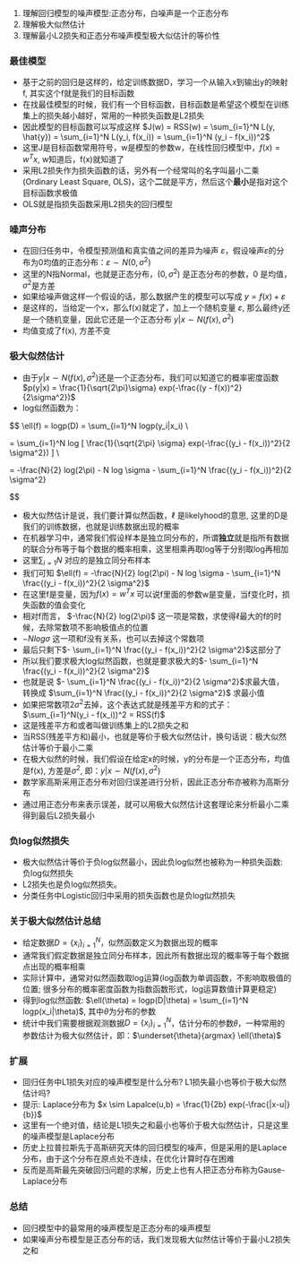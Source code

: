 1. 理解回归模型的噪声模型:正态分布，白噪声是一个正态分布
2. 理解极大似然估计
3. 理解最小L2损失和正态分布噪声模型极大似估计的等价性

### 最佳模型

- 基于之前的回归是这样的，给定训练数据D，学习一个从输入x到输出y的映射f, 其实这个f就是我们的目标函数
- 在找最佳模型的时候，我们有一个目标函数，目标函数是希望这个模型在训练集上的损失越小越好，常用的一种损失函数是L2损失
- 因此模型的目标函数可以写成这样 $J(w) = RSS(w) = \sum_{i=1}^N L(y, \hat{y}) = \sum_{i=1}^N L(y_i, f(x_i)) = \sum_{i=1}^N (y_i - f(x_i))^2$ 
- 这里J是目标函数常用符号，w是模型的参数w，在线性回归模型中，$f(x)=w^Tx$, w知道后，f(x)就知道了
- 采用L2损失作为损失函数的话，另外有一个经常叫的名字叫最小二乘(Ordinary Least Square, OLS)，这个**二**就是平方，然后这个**最小**是指对这个目标函数求极值
- OLS就是指损失函数采用L2损失的回归模型

### 噪声分布

- 在回归任务中，令模型预测值和真实值之间的差异为噪声 $\varepsilon$，假设噪声$\varepsilon$的分布为0均值的正态分布：$\varepsilon \sim N(0, \sigma ^2)$
- 这里的N指Normal，也就是正态分布，$(0, \sigma ^2)$ 是正态分布的参数，0 是均值，$\sigma ^2$是方差
- 如果给噪声做这样一个假设的话，那么数据产生的模型可以写成 $y = f(x) + \varepsilon$
- 是这样的，当给定一个x，那么f(x)就定了，加上一个随机变量 $\varepsilon$, 那么最终y还是一个随机变量，因此它还是一个正态分布 $y|x \sim N(f(x), \sigma^2)$
- 均值变成了f(x), 方差不变

### 极大似然估计

- 由于$y|x \sim N(f(x), \sigma^2)$还是一个正态分布，我们可以知道它的概率密度函数 $p(y|x) = \frac{1}{\sqrt{2\pi}\sigma} exp(-\frac{(y - f(x))^2}{2\sigma^2})$
- log似然函数为：

$$
\ell(f) = logp(D) = \sum_{i=1}^N logp(y_i|x_i) \\

= \sum_{i=1}^N log [ \frac{1}{\sqrt{2\pi} \sigma} exp(-\frac{(y_i - f(x_i))^2}{2 \sigma^2}) ] \\

= -\frac{N}{2} log(2\pi) - N log \sigma - \sum_{i=1}^N \frac{(y_i - f(x_i))^2}{2 \sigma^2}

$$

- 极大似然估计是说，我们要计算似然函数，$\ell$ 是likelyhood的意思, 这里的D是我们的训练数据，也就是训练数据出现的概率
- 在机器学习中，通常我们假设样本是独立同分布的，所谓**独立**就是指所有数据的联合分布等于每个数据的概率相乘，这里相乘再取log等于分别取log再相加
- 这里$\sum_{i=1}{N}$ 对应的是独立同分布样本
- 我们可知 $\ell(f) = -\frac{N}{2} log(2\pi) - N log \sigma - \sum_{i=1}^N \frac{(y_i - f(x_i))^2}{2 \sigma^2}$
- 在这里f是变量，因为$f(x)=w^Tx$ 可以说f里面的参数w是变量，当f变化时，损失函数的值会变化
- 相对f而言， $-\frac{N}{2} log(2\pi)$ 这一项是常数，求使得$\ell$最大的f的时候，去除常数项不影响极值点的位置
- $- N log \sigma$ 这一项和f没有关系，也可以去掉这个常数项
- 最后只剩下$- \sum_{i=1}^N \frac{(y_i - f(x_i))^2}{2 \sigma^2}$这部分了
- 所以我们要求极大log似然函数，也就是要求极大的$- \sum_{i=1}^N \frac{(y_i - f(x_i))^2}{2 \sigma^2}$
- 也就是说 $- \sum_{i=1}^N \frac{(y_i - f(x_i))^2}{2 \sigma^2}$求最大值，转换成 $\sum_{i=1}^N \frac{(y_i - f(x_i))^2}{2 \sigma^2}$ 求最小值
- 如果把常数项$2\sigma^2$去掉，这个表达式就是残差平方和的式子：$\sum_{i=1}^N(y_i - f(x_i))^2 = RSS(f)$
- 这是残差平方和或者叫做训练集上的L2损失之和
- 当RSS(残差平方和)最小，也就是等价于极大似然估计，换句话说：极大似然估计等价于最小二乘
- 在极大似然的时候，我们假设在给定x的时候，y的分布是一个正态分布，均值是f(x), 方差是$\sigma^2$, 即：$y|x \sim N(f(x), \sigma^2)$
- 数学家高斯采用正态分布对回归误差进行分析，因此正态分布亦被称为高斯分布
- 通过用正态分布来表示误差，就可以用极大似然估计这套理论来分析最小二乘得到最后L2损失最小

### 负log似然损失

- 极大似然估计等价于负log似然最小，因此负log似然也被称为一种损失函数: 负log似然损失
- L2损失也是负log似然损失。
- 分类任务中Logistic回归中采用的损失函数也是负log似然损失

### 关于极大似然估计总结

- 给定数据$D=\{x_i\}_{i=1}^N$，似然函数定义为数据出现的概率
- 通常我们假定数据是独立同分布样本，因此所有数据出现的概率等于每个数据点出现的概率相乘
- 实际计算中，通常对似然函数取log运算(log函数为单调函数，不影响取极值的位置; 很多分布的概率密度函数为指数函数形式，log运算数值计算更稳定)
- 得到log似然函数: $\ell(\theta) = logp(D|\theta) = \sum_{i=1}^N logp(x_i|\theta)$, 其中$\theta$为分布的参数
- 统计中我们需要根据观测数据$D=\{x_i\}_{i=1}^N$，估计分布的参数𝜃，一种常用的参数估计为极大似然估计，即：$\underset{\theta}{argmax} \ell(\theta)$

### 扩展

- 回归任务中L1损失对应的噪声模型是什么分布? L1损失最小也等价于极大似然估计吗?
- 提示: Laplace分布为 $x \sim Lapalce(u,b) = \frac{1}{2b} exp(-\frac{|x-u|}{b})$
- 这里有一个绝对值，结论是L1损失之和最小也等价于极大似然估计，只是这里的噪声模型是Laplace分布
- 历史上拉普拉斯先于高斯研究天体的回归模型的噪声，但是采用的是Laplace分布，由于这个分布在原点处不连续，在优化计算时存在困难
- 反而是高斯最先突破回归问题的求解，历史上也有人把正态分布称为Gause-Laplace分布

### 总结

- 回归模型中的最常用的噪声模型是正态分布的噪声模型
- 如果噪声分布模型是正态分布的话，我们发现极大似然估计等价于最小L2损失之和
